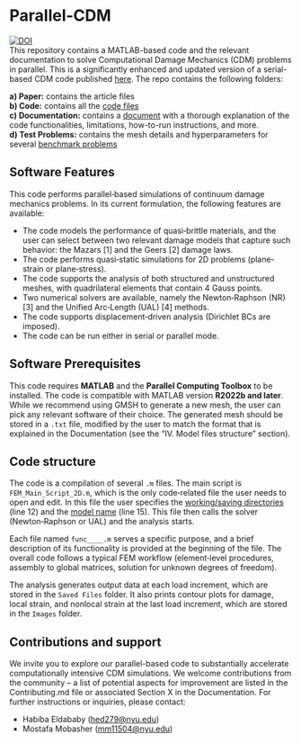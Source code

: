 # Parallel-CDM 
[![DOI](https://joss.theoj.org/papers/10.21105/joss.07610/status.svg)](https://doi.org/10.21105/joss.07610) <br />
This repository contains a MATLAB-based code and the relevant documentation to solve Computational Damage Mechanics (CDM) problems in parallel. This is a significantly enhanced and updated version of a serial-based CDM code published [here](https://github.com/roshanphilip/UAL-codes). The repo contains the following folders:

**a)	Paper:** contains the article files  <br /> 
**b)	Code:** contains all the [code files](https://github.com/Habiba-Eldababy/Parallel-CDM/tree/main/Code)  <br /> 
**c)	Documentation:** contains a [document](https://github.com/Habiba-Eldababy/Parallel-CDM/blob/main/Documentation/ParallelCDM_Documentation.md) with a thorough explanation of the code functionalities, limitations, how-to-run instructions, and more. <br /> 
**d)	Test Problems:** contains the mesh details and hyperparameters for several [benchmark problems](https://github.com/Habiba-Eldababy/Parallel-CDM/tree/main/Test%20Problems)<br /> 

## Software Features

This code performs parallel‐based simulations of continuum damage mechanics problems. In its current formulation, the following features are available:

- The code models the performance of quasi‐brittle materials, and the user can select between two relevant damage models that capture such behavior: the Mazars [1] and the Geers [2] damage laws.
- The code performs quasi‐static simulations for 2D problems (plane‐strain or plane‐stress).
- The code supports the analysis of both structured and unstructured meshes, with quadrilateral elements that contain 4 Gauss points.
- Two numerical solvers are available, namely the Newton‐Raphson (NR) [3] and the Unified Arc‐Length (UAL) [4] methods.
- The code supports displacement‐driven analysis (Dirichlet BCs are imposed).
- The code can be run either in serial or parallel mode.

## Software Prerequisites

This code requires **MATLAB** and the **Parallel Computing Toolbox** to be installed. The code is compatible with MATLAB version **R2022b and later**. While we recommend using GMSH to generate a new mesh, the user can pick any relevant software of their choice. The generated mesh should be stored in a `.txt` file, modified by the user to match the format that is explained in the Documentation (see the “IV. Model files structure” section).

## Code structure

The code is a compilation of several `.m` files. The main script is `FEM_Main_Script_2D.m`, which is the only code‐related file the user needs to open and edit. In this file the user specifies the <ins>working/saving directories</ins> (line 12) and the <ins>model name</ins> (line 15). This file then calls the solver (Newton‐Raphson or UAL) and the analysis starts.

Each file named `func____.m` serves a specific purpose, and a brief description of its functionality is provided at the beginning of the file. The overall code follows a typical FEM workflow (element‐level procedures, assembly to global matrices, solution for unknown degrees of freedom).

The analysis generates output data at each load increment, which are stored in the `Saved Files` folder. It also prints contour plots for damage, local strain, and nonlocal strain at the last load increment, which are stored in the `Images` folder.

## Contributions and support

We invite you to explore our parallel-based code to substantially accelerate computationally intensive CDM simulations. We welcome contributions from the community – a list of potential aspects for improvement are listed in the Contributing.md file or associated Section X in the Documentation. For further instructions or inquiries, please contact:  <br /> 

* Habiba Eldababy (hed279@nyu.edu)  <br /> 
* Mostafa Mobasher (mm11504@nyu.edu) <br /> 
